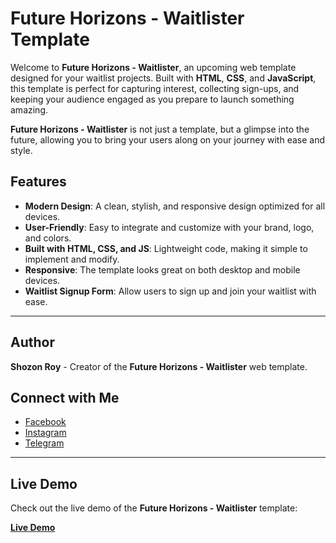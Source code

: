 # Future Horizons - Waitlister Template

Welcome to **Future Horizons - Waitlister**, an upcoming web template designed for your waitlist projects. Built with **HTML**, **CSS**, and **JavaScript**, this template is perfect for capturing interest, collecting sign-ups, and keeping your audience engaged as you prepare to launch something amazing.

**Future Horizons - Waitlister** is not just a template, but a glimpse into the future, allowing you to bring your users along on your journey with ease and style.

## Features

- **Modern Design**: A clean, stylish, and responsive design optimized for all devices.
- **User-Friendly**: Easy to integrate and customize with your brand, logo, and colors.
- **Built with HTML, CSS, and JS**: Lightweight code, making it simple to implement and modify.
- **Responsive**: The template looks great on both desktop and mobile devices.
- **Waitlist Signup Form**: Allow users to sign up and join your waitlist with ease.

---
## Author
**Shozon Roy** - Creator of the **Future Horizons - Waitlister** web template.


## Connect with Me

- [Facebook](https://www.facebook.com/shozon.roy2)  
- [Instagram](https://www.instagram.com/shozon_roy)  
- [Telegram](https://t.me/shozonroy2)  

---

## Live Demo
Check out the live demo of the **Future Horizons - Waitlister** template:

[**Live Demo**](#) 

